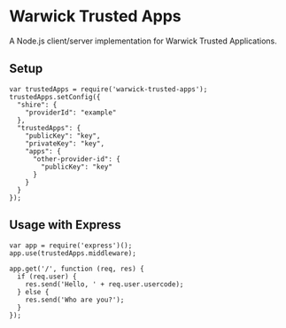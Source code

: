 # Warwick Trusted Apps

A Node.js client/server implementation for Warwick Trusted Applications.

## Setup

    var trustedApps = require('warwick-trusted-apps');
    trustedApps.setConfig({
      "shire": {
        "providerId": "example"
      },
      "trustedApps": {
        "publicKey": "key",
        "privateKey": "key",
        "apps": {
          "other-provider-id": {
            "publicKey": "key"
          }
        }
      }
    });
    
## Usage with Express

    var app = require('express')();
    app.use(trustedApps.middleware);

    app.get('/', function (req, res) {
      if (req.user) {
        res.send('Hello, ' + req.user.usercode);
      } else {
        res.send('Who are you?');
      }
    });
